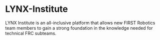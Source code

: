 # LYNX-Institute
LYNX Institute is an all-inclusive platform that allows new FIRST Robotics team members to gain a strong foundation in the knowledge needed for technical FRC subteams.
